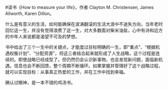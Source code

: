 \#读书《How to measure your life》，作者 Clayton M. Christensen, James Allworth, Karen Dillon。

什么是有意义的生活，如何能确保在波涛翻滚的生活大浪中不迷失方向，当年老时回忆这一生，并没有觉得浪费了这一生，对大多数面对柴米油盐，心中有诗和远方的中年人来说都是渴望不可及的梦想。

书中给出了三个一生中的关键点，才能度过目标明确的一生，即“重点”、“根据机遇权衡计划”、“分配资源”，将这三者结合起来就形成了人生战略，这个过程是连续的。即使战略已经成型了，但仍然仍会认识新事物，也会发现新问题，面临新机遇。信息也会不断回馈，整个周期不断循环。如果掌握并管理好了这个战略过程，就可以实现目标：从事真正热爱的工作，并在工作中找到幸福。

确认过眼神，是一本不错的鸡汤书。
